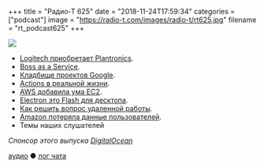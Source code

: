 +++
title = "Радио-Т 625"
date = "2018-11-24T17:59:34"
categories = ["podcast"]
image = "https://radio-t.com/images/radio-t/rt625.jpg"
filename = "rt_podcast625"
+++

![](https://radio-t.com/images/radio-t/rt625.jpg)

- [Logitech приобретает Plantronics](https://www.cnet.com/news/logitech-reportedly-in-talks-to-acquire-plantronics/).
- [Boss as a Service](https://bossasaservice.life).
- [Кладбище проектов Google](https://gcemetery.co/).
- [Actions в реальной жизни](https://developer.github.com/actions/creating-workflows/creating-a-new-workflow/).
- [AWS добавила ума EC2](https://www.forbes.com/sites/janakirammsv/2018/11/21/aws-adds-the-most-anticipated-feature-to-amazon-ec2/).
- [Electron это Flash для десктопа](https://habr.com/post/427211/).
- [Как решить вопрос удаленной работы](http://blairreeves.me/2018/11/09/dont-work-remotely/?resubmit=hn).
- [Amazon потеряла данные пользователей](https://mashable.com/article/amazon-customer-data-leak/).
- Темы наших слушателей

*Спонсор этого выпуска [DigitalOcean](https://www.digitalocean.com)*


[аудио](http://cdn.radio-t.com/rt_podcast625.mp3) ● [лог чата](http://chat.radio-t.com/logs/radio-t-625.html)
<audio src="http://cdn.radio-t.com/rt_podcast625.mp3" preload="none"></audio>
